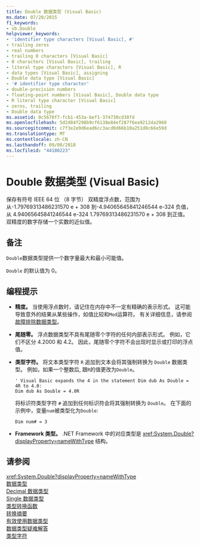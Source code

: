 ```yaml
---
title: Double 数据类型 (Visual Basic)
ms.date: 07/20/2015
f1_keywords:
- vb.Double
helpviewer_keywords:
- 'identifier type characters [Visual Basic], #'
- trailing zeros
- real numbers
- trailing 0 characters [Visual Basic]
- 0 characters [Visual Basic], trailing
- literal type characters [Visual Basic], R
- data types [Visual Basic], assigning
- Double data type [Visual Basic]
- '# identifier type character'
- double-precision numbers
- floating-point numbers [Visual Basic], Double data type
- R literal type character [Visual Basic]
- zeros, trailing
- Double data type
ms.assetid: 0c5670f7-fcb1-453a-bef1-374730cd38fd
ms.openlocfilehash: 5d2d84f298b9cf6138e84ef287f6ea9212da2960
ms.sourcegitcommit: c7f3e2e9d6ead6cc3acd0d66b10a251d0c66e59d
ms.translationtype: MT
ms.contentlocale: zh-CN
ms.lasthandoff: 09/08/2018
ms.locfileid: "44180223"
---
```

# <a name="double-data-type-visual-basic"></a>Double 数据类型 (Visual Basic)
保存有符号 IEEE 64 位 （8 字节） 双精度浮点数，范围为从-1.79769313486231570 e + 308 到-4.94065645841246544 e-324 负值，从 4.94065645841246544 e-324 1.79769313486231570 e + 308 到正值。 双精度的数字存储一个实数的近似值。  
  
## <a name="remarks"></a>备注  
 `Double`数据类型提供一个数字量最大和最小可能值。  
  
 `Double` 的默认值为 0。  
  
## <a name="programming-tips"></a>编程提示  
  
-   **精度。** 当使用浮点数时，请记住在内存中不一定有精确的表示形式。 这可能导致意外的结果从某些操作，如值比较和`Mod`运算符。 有关详细信息，请参阅[故障排除数据类型](../../../visual-basic/programming-guide/language-features/data-types/troubleshooting-data-types.md)。  
  
-   **尾随零。** 浮点数据类型不具有尾随零个字符的任何内部表示形式。 例如，它们不区分 4.2000 和 4.2。 因此，尾随零个字符不会出现时显示或打印的浮点值。  
  
-   **类型字符。** 将文本类型字符 `R` 追加到文本会将其强制转换为 `Double` 数据类型。 例如，如果一个整数后, 跟`R`的值更改为`Double`。  
  
    ```  
    ' Visual Basic expands the 4 in the statement Dim dub As Double = 4R to 4.0:  
    Dim dub As Double = 4.0R  
    ```  
  
     将标识符类型字符 `#` 追加到任何标识符会将其强制转换为 `Double`。 在下面的示例中，变量`num`被类型化为`Double`:  
  
    ```  
    Dim num# = 3  
    ```  
  
-   **Framework 类型。** .NET Framework 中的对应类型是 <xref:System.Double?displayProperty=nameWithType> 结构。  
  
## <a name="see-also"></a>请参阅  
 <xref:System.Double?displayProperty=nameWithType>  
 [数据类型](../../../visual-basic/language-reference/data-types/index.md)  
 [Decimal 数据类型](../../../visual-basic/language-reference/data-types/decimal-data-type.md)  
 [Single 数据类型](../../../visual-basic/language-reference/data-types/single-data-type.md)  
 [类型转换函数](../../../visual-basic/language-reference/functions/type-conversion-functions.md)  
 [转换摘要](../../../visual-basic/language-reference/keywords/conversion-summary.md)  
 [有效使用数据类型](../../../visual-basic/programming-guide/language-features/data-types/efficient-use-of-data-types.md)  
 [数据类型疑难解答](../../../visual-basic/programming-guide/language-features/data-types/troubleshooting-data-types.md)  
 [类型字符](../../../visual-basic/programming-guide/language-features/data-types/type-characters.md)
